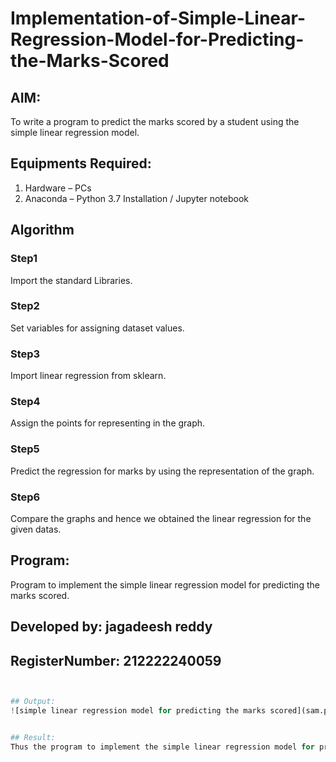 # Implementation-of-Simple-Linear-Regression-Model-for-Predicting-the-Marks-Scored

## AIM:
To write a program to predict the marks scored by a student using the simple linear regression model.

## Equipments Required:
1. Hardware – PCs
2. Anaconda – Python 3.7 Installation / Jupyter notebook

## Algorithm
### Step1
Import the standard Libraries.

### Step2
Set variables for assigning dataset values.

### Step3
Import linear regression from sklearn.

### Step4
Assign the points for representing in the graph.

### Step5
Predict the regression for marks by using the representation of the graph.

### Step6
Compare the graphs and hence we obtained the linear regression for the given datas.

## Program:
Program to implement the simple linear regression model for predicting the marks scored.
## Developed by: jagadeesh reddy
## RegisterNumber: 212222240059

```python


## Output:
![simple linear regression model for predicting the marks scored](sam.png)


## Result:
Thus the program to implement the simple linear regression model for predicting the marks scored is written and verified using python programming.
